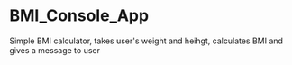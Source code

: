 # BMI_Console_App
Simple BMI calculator, takes user's weight and heihgt, calculates BMI and gives a message to user
